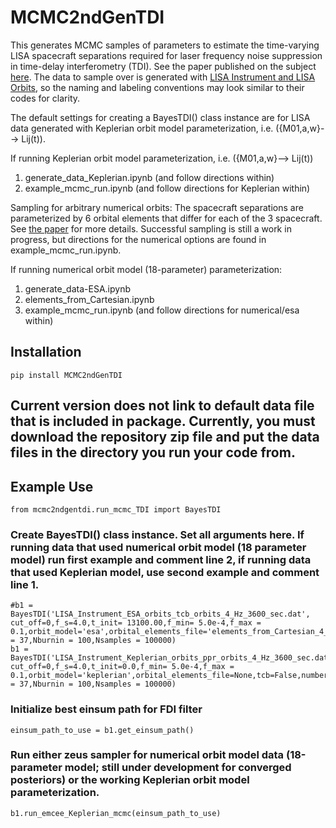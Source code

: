 # MCMC2ndGenTDI

This generates MCMC samples of parameters to estimate the time-varying LISA spacecraft separations required for laser frequency noise suppression in time-delay interferometry (TDI). See the paper published on the subject [here](https://arxiv.org/abs/2305.14186). The data to sample over is generated with [LISA Instrument and LISA Orbits](https://gitlab.in2p3.fr/lisa-simulation/instrument), so the naming and labeling conventions may look similar to their codes for clarity.

The default settings for creating a BayesTDI() class instance are for LISA data generated with Keplerian orbit model parameterization, i.e. ({M01,a,w}--> Lij(t)). 

If running Keplerian orbit model parameterization, i.e. ({M01,a,w}--> Lij(t))

1) generate_data_Keplerian.ipynb (and follow directions within)
2) example_mcmc_run.ipynb (and follow directions for Keplerian within)



Sampling for arbitrary numerical orbits: The spacecraft separations are parameterized by 6 orbital elements that differ for each of the 3 spacecraft. See [the paper](https://arxiv.org/abs/2305.14186) for more details. Successful sampling is still a work in progress, but directions for the numerical options are found in example_mcmc_run.ipynb. 


If running numerical orbit model (18-parameter)  parameterization:

1) generate_data-ESA.ipynb
2) elements_from_Cartesian.ipynb
3) example_mcmc_run.ipynb (and follow directions for numerical/esa within)

## Installation

```
pip install MCMC2ndGenTDI
```

## Current version does not link to default data file that is included in package. Currently, you must download the repository zip file and put the data files in the directory you run your code from.


## Example Use

```
from mcmc2ndgentdi.run_mcmc_TDI import BayesTDI
```
### Create BayesTDI() class instance. Set all arguments here. If running data that used numerical orbit model (18 parameter model) run first example and comment line 2, if running data that used Keplerian model, use second example and comment line 1.

```
#b1 = BayesTDI('LISA_Instrument_ESA_orbits_tcb_orbits_4_Hz_3600_sec.dat', cut_off=0,f_s=4.0,t_init= 13100.00,f_min= 5.0e-4,f_max = 0.1,orbit_model='esa',orbital_elements_file='elements_from_Cartesian_4_Hz_3600_sec.dat',tcb=True,number_n=7,Nens = 37,Nburnin = 100,Nsamples = 100000)
b1 = BayesTDI('LISA_Instrument_Keplerian_orbits_ppr_orbits_4_Hz_3600_sec.dat', cut_off=0,f_s=4.0,t_init=0.0,f_min= 5.0e-4,f_max = 0.1,orbit_model='keplerian',orbital_elements_file=None,tcb=False,number_n=7,Nens = 37,Nburnin = 100,Nsamples = 100000)
```

### Initialize best einsum path for FDI filter
```
einsum_path_to_use = b1.get_einsum_path()
```

### Run either zeus sampler for numerical orbit model data (18-parameter model; still under development for converged posteriors) or the working Keplerian orbit model parameterization.

```
b1.run_emcee_Keplerian_mcmc(einsum_path_to_use)
```
